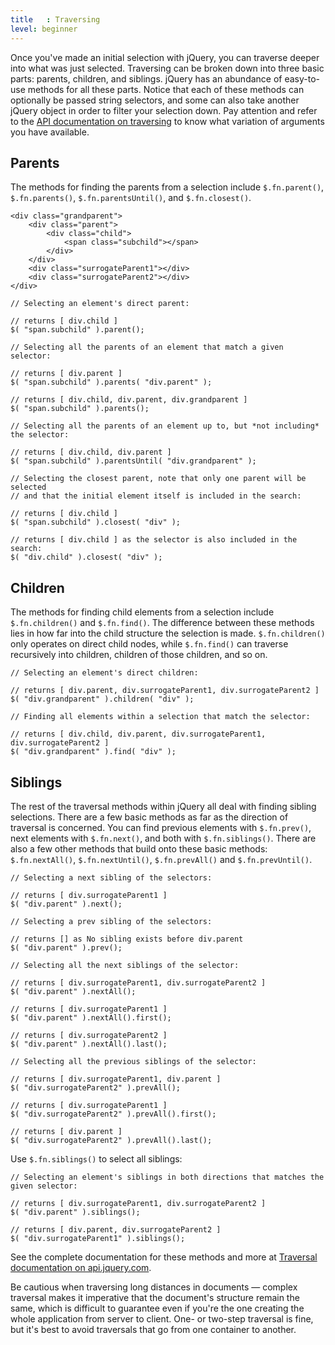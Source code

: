 ```yaml
---
title   : Traversing
level: beginner
---
```


Once you've made an initial selection with jQuery, you can traverse deeper into what was just selected. Traversing can be broken down into three basic parts: parents, children, and siblings. jQuery has an abundance of easy-to-use methods for all these parts. Notice that each of these methods can optionally be passed string selectors, and some can also take another jQuery object in order to filter your selection down. Pay attention and refer to the [API documentation on traversing](http://api.jquery.com/category/traversing/) to know what variation of arguments you have available.

## Parents

The methods for finding the parents from a selection include `$.fn.parent()`, `$.fn.parents()`, `$.fn.parentsUntil()`, and `$.fn.closest()`.

```
<div class="grandparent">
	<div class="parent">
		<div class="child">
			<span class="subchild"></span>
		</div>
	</div>
	<div class="surrogateParent1"></div>
	<div class="surrogateParent2"></div>
</div>
```

```
// Selecting an element's direct parent:

// returns [ div.child ]
$( "span.subchild" ).parent();

// Selecting all the parents of an element that match a given selector:

// returns [ div.parent ]
$( "span.subchild" ).parents( "div.parent" );

// returns [ div.child, div.parent, div.grandparent ]
$( "span.subchild" ).parents();

// Selecting all the parents of an element up to, but *not including* the selector:

// returns [ div.child, div.parent ]
$( "span.subchild" ).parentsUntil( "div.grandparent" );

// Selecting the closest parent, note that only one parent will be selected
// and that the initial element itself is included in the search:

// returns [ div.child ]
$( "span.subchild" ).closest( "div" );

// returns [ div.child ] as the selector is also included in the search:
$( "div.child" ).closest( "div" );
```

## Children

The methods for finding child elements from a selection include `$.fn.children()` and `$.fn.find()`. The difference between these methods lies in how far into the child structure the selection is made. `$.fn.children()` only operates on direct child nodes, while `$.fn.find()` can traverse recursively into children, children of those children, and so on.

```
// Selecting an element's direct children:

// returns [ div.parent, div.surrogateParent1, div.surrogateParent2 ]
$( "div.grandparent" ).children( "div" );

// Finding all elements within a selection that match the selector:

// returns [ div.child, div.parent, div.surrogateParent1, div.surrogateParent2 ]
$( "div.grandparent" ).find( "div" );
```

## Siblings

The rest of the traversal methods within jQuery all deal with finding sibling selections. There are a few basic methods as far as the direction of traversal is concerned. You can find previous elements with `$.fn.prev()`, next elements with `$.fn.next()`, and both with `$.fn.siblings()`. There are also a few other methods that build onto these basic methods: `$.fn.nextAll()`, `$.fn.nextUntil()`, `$.fn.prevAll()` and `$.fn.prevUntil()`.

```
// Selecting a next sibling of the selectors:

// returns [ div.surrogateParent1 ]
$( "div.parent" ).next();

// Selecting a prev sibling of the selectors:

// returns [] as No sibling exists before div.parent
$( "div.parent" ).prev();

// Selecting all the next siblings of the selector:

// returns [ div.surrogateParent1, div.surrogateParent2 ]
$( "div.parent" ).nextAll();

// returns [ div.surrogateParent1 ]
$( "div.parent" ).nextAll().first();

// returns [ div.surrogateParent2 ]
$( "div.parent" ).nextAll().last();

// Selecting all the previous siblings of the selector:

// returns [ div.surrogateParent1, div.parent ]
$( "div.surrogateParent2" ).prevAll();

// returns [ div.surrogateParent1 ]
$( "div.surrogateParent2" ).prevAll().first();

// returns [ div.parent ]
$( "div.surrogateParent2" ).prevAll().last();
```

Use `$.fn.siblings()` to select all siblings:

```
// Selecting an element's siblings in both directions that matches the given selector:

// returns [ div.surrogateParent1, div.surrogateParent2 ]
$( "div.parent" ).siblings();

// returns [ div.parent, div.surrogateParent2 ]
$( "div.surrogateParent1" ).siblings();
```

See the complete documentation for these methods and more at [Traversal documentation on api.jquery.com](http://api.jquery.com/category/traversing/tree-traversal/).

Be cautious when traversing long distances in documents &#8212; complex traversal makes it imperative that the document's structure remain the same, which is difficult to guarantee even if you're the one creating the whole application from server to client. One- or two-step traversal is fine, but it's best to avoid traversals that go from one container to another.
